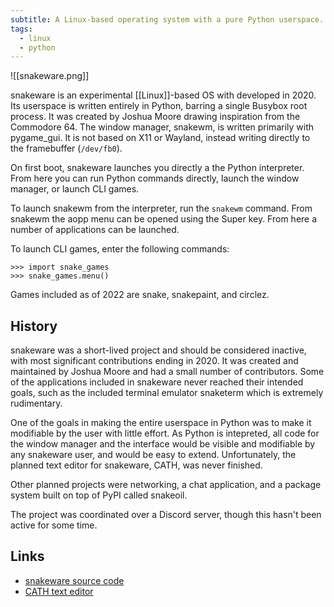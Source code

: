```yaml
---
subtitle: A Linux-based operating system with a pure Python userspace.
tags:
  - linux
  - python
---
```

![[snakeware.png]]

snakeware is an experimental [[Linux]]-based OS with developed in 2020.  Its userspace is written entirely in Python, barring a single Busybox root process.  It was created by Joshua Moore drawing inspiration from the Commodore 64.  The window manager, snakewm, is written primarily with pygame_gui.  It is not based on X11 or Wayland, instead writing directly to the framebuffer (`/dev/fb0`).

On first boot, snakeware launches you directly a the Python interpreter.  From here you can run Python commands directly, launch the window manager, or launch CLI games.

To launch snakewm from the interpreter, run the `snakewm` command.  From snakewm the aopp menu can be opened using the Super key.  From here a number of applications can be launched.

To launch CLI games, enter the following commands:
```
>>> import snake_games
>>> snake_games.menu()
```
Games included as of 2022 are snake, snakepaint, and circlez.

## History

snakeware was a short-lived project and should be considered inactive, with most significant contributions ending in 2020.  It was created and maintained by Joshua Moore and had a small number of contributors.  Some of the applications included in snakeware never reached their intended goals, such as the included terminal emulator snaketerm which is extremely rudimentary.

One of the goals in making the entire userspace in Python was to make it modifiable by the user with little effort.  As Python is intepreted, all code for the window manager and the interface would be visible and modifiable by any snakeware user, and would be easy to extend.  Unfortunately, the planned text editor for snakeware, CATH, was never finished.

Other planned projects were networking, a chat application, and a package system built on top of PyPI called snakeoil.

The project was coordinated over a Discord server, though this hasn't been active for some time.

## Links
 - [snakeware source code](https://github.com/joshiemoore/snakeware)
 - [CATH text editor](https://github.com/Cyppa/CATH-for-Snakeware)
